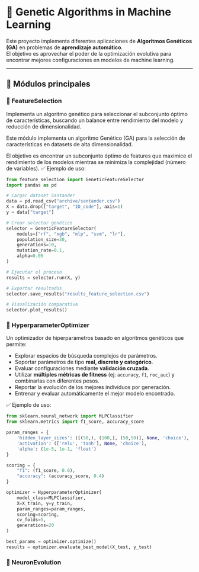 # 🧬 Genetic Algorithms in Machine Learning

Este proyecto implementa diferentes aplicaciones de **Algoritmos Genéticos (GA)** en problemas de **aprendizaje automático**.  
El objetivo es aprovechar el poder de la optimización evolutiva para encontrar mejores configuraciones en modelos de machine learning.

---

## 📌 Módulos principales

### 🔹 FeatureSelection
Implementa un algoritmo genético para seleccionar el subconjunto óptimo de características, buscando un balance entre rendimiento del modelo y reducción de dimensionalidad.

Este módulo implementa un algoritmo Genético (GA) para la selección de características en datasets de alta dimensionalidad.

El objetivo es encontrar un subconjunto óptimo de features que maximice el rendimiento de los modelos mientras se minimiza la complejidad (número de variables).
✅ Ejemplo de uso:
```python
from feature_selection import GeneticFeatureSelector
import pandas as pd

# Cargar dataset Santander
data = pd.read_csv("archive/santander.csv")
X = data.drop(["target", "ID_code"], axis=1)
y = data["target"]

# Crear selector genético
selector = GeneticFeatureSelector(
    models=["rf", "xgb", "mlp", "svm", "lr"],
    population_size=20,
    generations=10,
    mutation_rate=0.1,
    alpha=0.05
)

# Ejecutar el proceso
results = selector.run(X, y)

# Exportar resultados
selector.save_results("results_feature_selection.csv")

# Visualización comparativa
selector.plot_results()
```



### 🔹 HyperparameterOptimizer
Un optimizador de hiperparámetros basado en algoritmos genéticos que permite:
- Explorar espacios de búsqueda complejos de parámetros.
- Soportar parámetros de tipo **real, discreto y categórico**.
- Evaluar configuraciones mediante **validación cruzada**.
- Utilizar **múltiples métricas de fitness** (ej: `accuracy`, `f1`, `roc_auc`) y combinarlas con diferentes pesos.
- Reportar la evolución de los mejores individuos por generación.
- Entrenar y evaluar automáticamente el mejor modelo encontrado.

✅ Ejemplo de uso:
```python
from sklearn.neural_network import MLPClassifier
from sklearn.metrics import f1_score, accuracy_score

param_ranges = {
    'hidden_layer_sizes': ([(50,), (100,), (50,50)], None, 'choice'),
    'activation': (['relu', 'tanh'], None, 'choice'),
    'alpha': (1e-5, 1e-1, 'float')
}

scoring = {
    "f1": (f1_score, 0.6),
    "accuracy": (accuracy_score, 0.4)
}

optimizer = HyperparameterOptimizer(
    model_class=MLPClassifier,
    X=X_train, y=y_train,
    param_ranges=param_ranges,
    scoring=scoring,
    cv_folds=5,
    generations=20
)

best_params = optimizer.optimize()
results = optimizer.evaluate_best_model(X_test, y_test)
````
### 🔹 NeuronEvolution
